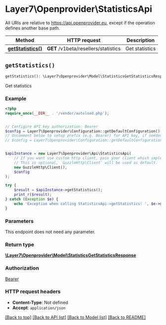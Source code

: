 # Layer7\Openprovider\StatisticsApi

All URIs are relative to https://api.openprovider.eu, except if the operation defines another base path.

| Method | HTTP request | Description |
| ------------- | ------------- | ------------- |
| [**getStatistics()**](StatisticsApi.md#getStatistics) | **GET** /v1beta/resellers/statistics | Get statistics |


## `getStatistics()`

```php
getStatistics(): \Layer7\Openprovider\Model\StatisticsGetStatisticsResponse
```

Get statistics

### Example

```php
<?php
require_once(__DIR__ . '/vendor/autoload.php');


// Configure API key authorization: Bearer
$config = Layer7\Openprovider\Configuration::getDefaultConfiguration()->setApiKey('Authorization', 'YOUR_API_KEY');
// Uncomment below to setup prefix (e.g. Bearer) for API key, if needed
// $config = Layer7\Openprovider\Configuration::getDefaultConfiguration()->setApiKeyPrefix('Authorization', 'Bearer');


$apiInstance = new Layer7\Openprovider\Api\StatisticsApi(
    // If you want use custom http client, pass your client which implements `GuzzleHttp\ClientInterface`.
    // This is optional, `GuzzleHttp\Client` will be used as default.
    new GuzzleHttp\Client(),
    $config
);

try {
    $result = $apiInstance->getStatistics();
    print_r($result);
} catch (Exception $e) {
    echo 'Exception when calling StatisticsApi->getStatistics: ', $e->getMessage(), PHP_EOL;
}
```

### Parameters

This endpoint does not need any parameter.

### Return type

[**\Layer7\Openprovider\Model\StatisticsGetStatisticsResponse**](../Model/StatisticsGetStatisticsResponse.md)

### Authorization

[Bearer](../../README.md#Bearer)

### HTTP request headers

- **Content-Type**: Not defined
- **Accept**: `application/json`

[[Back to top]](#) [[Back to API list]](../../README.md#endpoints)
[[Back to Model list]](../../README.md#models)
[[Back to README]](../../README.md)
